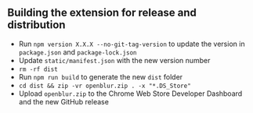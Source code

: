 ## Building the extension for release and distribution

- Run `npm version X.X.X --no-git-tag-version` to update the version in `package.json` and `package-lock.json`
- Update `static/manifest.json` with the new version number
- `rm -rf dist`
- Run `npm run build` to generate the new `dist` folder
- `cd dist && zip -vr openblur.zip . -x "*.DS_Store"`
- Upload `openblur.zip` to the Chrome Web Store Developer Dashboard and the new GitHub release
